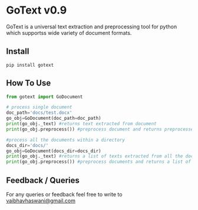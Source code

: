# GoText v0.9
GoText is a universal text extraction and preprocessing tool for python which supportss wide variety of document formats.

## Install

```
pip install gotext
```

## How To Use

``` python
from gotext import GoDocument

# process single document
doc_path='docs/test.docx'
go_obj=GoDocument(doc_path=doc_path)
print(go_obj._text) #returns text extracted from document
print(go_obj.preprocess()) #preprocess document and returns preprocessed text

#process all the documents within a directory
docs_dir='docs/'
go_obj=GoDocument(docs_dir=docs_dir)
print(go_obj._text) #returns a list of texts extracted from all the documents
print(go_obj.preprocess()) #preprocess documents and returns a list of preprocessed text
```

## Feedback / Queries

For any queries or feedback feel free to write to vaibhavhaswani@gmail.com
